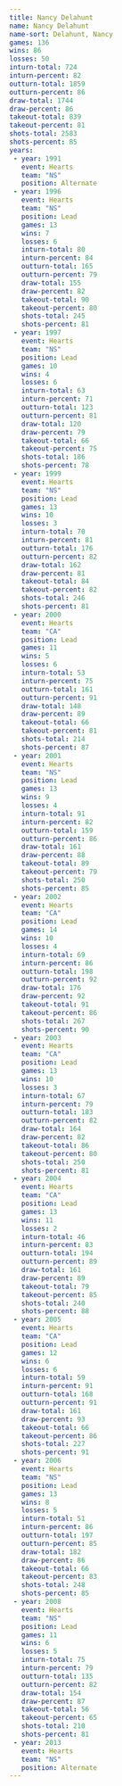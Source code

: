 ```yaml
---
title: Nancy Delahunt
name: Nancy Delahunt
name-sort: Delahunt, Nancy
games: 136
wins: 86
losses: 50
inturn-total: 724
inturn-percent: 82
outturn-total: 1859
outturn-percent: 86
draw-total: 1744
draw-percent: 86
takeout-total: 839
takeout-percent: 81
shots-total: 2583
shots-percent: 85
years:
 - year: 1991
   event: Hearts
   team: "NS"
   position: Alternate
 - year: 1996
   event: Hearts
   team: "NS"
   position: Lead
   games: 13
   wins: 7
   losses: 6
   inturn-total: 80
   inturn-percent: 84
   outturn-total: 165
   outturn-percent: 79
   draw-total: 155
   draw-percent: 82
   takeout-total: 90
   takeout-percent: 80
   shots-total: 245
   shots-percent: 81
 - year: 1997
   event: Hearts
   team: "NS"
   position: Lead
   games: 10
   wins: 4
   losses: 6
   inturn-total: 63
   inturn-percent: 71
   outturn-total: 123
   outturn-percent: 81
   draw-total: 120
   draw-percent: 79
   takeout-total: 66
   takeout-percent: 75
   shots-total: 186
   shots-percent: 78
 - year: 1999
   event: Hearts
   team: "NS"
   position: Lead
   games: 13
   wins: 10
   losses: 3
   inturn-total: 70
   inturn-percent: 81
   outturn-total: 176
   outturn-percent: 82
   draw-total: 162
   draw-percent: 81
   takeout-total: 84
   takeout-percent: 82
   shots-total: 246
   shots-percent: 81
 - year: 2000
   event: Hearts
   team: "CA"
   position: Lead
   games: 11
   wins: 5
   losses: 6
   inturn-total: 53
   inturn-percent: 75
   outturn-total: 161
   outturn-percent: 91
   draw-total: 148
   draw-percent: 89
   takeout-total: 66
   takeout-percent: 81
   shots-total: 214
   shots-percent: 87
 - year: 2001
   event: Hearts
   team: "NS"
   position: Lead
   games: 13
   wins: 9
   losses: 4
   inturn-total: 91
   inturn-percent: 82
   outturn-total: 159
   outturn-percent: 86
   draw-total: 161
   draw-percent: 88
   takeout-total: 89
   takeout-percent: 79
   shots-total: 250
   shots-percent: 85
 - year: 2002
   event: Hearts
   team: "CA"
   position: Lead
   games: 14
   wins: 10
   losses: 4
   inturn-total: 69
   inturn-percent: 86
   outturn-total: 198
   outturn-percent: 92
   draw-total: 176
   draw-percent: 92
   takeout-total: 91
   takeout-percent: 86
   shots-total: 267
   shots-percent: 90
 - year: 2003
   event: Hearts
   team: "CA"
   position: Lead
   games: 13
   wins: 10
   losses: 3
   inturn-total: 67
   inturn-percent: 79
   outturn-total: 183
   outturn-percent: 82
   draw-total: 164
   draw-percent: 82
   takeout-total: 86
   takeout-percent: 80
   shots-total: 250
   shots-percent: 81
 - year: 2004
   event: Hearts
   team: "CA"
   position: Lead
   games: 13
   wins: 11
   losses: 2
   inturn-total: 46
   inturn-percent: 83
   outturn-total: 194
   outturn-percent: 89
   draw-total: 161
   draw-percent: 89
   takeout-total: 79
   takeout-percent: 85
   shots-total: 240
   shots-percent: 88
 - year: 2005
   event: Hearts
   team: "CA"
   position: Lead
   games: 12
   wins: 6
   losses: 6
   inturn-total: 59
   inturn-percent: 91
   outturn-total: 168
   outturn-percent: 91
   draw-total: 161
   draw-percent: 93
   takeout-total: 66
   takeout-percent: 86
   shots-total: 227
   shots-percent: 91
 - year: 2006
   event: Hearts
   team: "NS"
   position: Lead
   games: 13
   wins: 8
   losses: 5
   inturn-total: 51
   inturn-percent: 86
   outturn-total: 197
   outturn-percent: 85
   draw-total: 182
   draw-percent: 86
   takeout-total: 66
   takeout-percent: 83
   shots-total: 248
   shots-percent: 85
 - year: 2008
   event: Hearts
   team: "NS"
   position: Lead
   games: 11
   wins: 6
   losses: 5
   inturn-total: 75
   inturn-percent: 79
   outturn-total: 135
   outturn-percent: 82
   draw-total: 154
   draw-percent: 87
   takeout-total: 56
   takeout-percent: 65
   shots-total: 210
   shots-percent: 81
 - year: 2013
   event: Hearts
   team: "NS"
   position: Alternate
---
```

